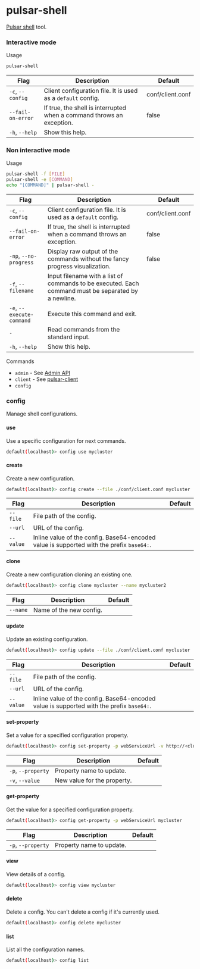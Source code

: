 # pulsar-shell

[Pulsar shell](https://pulsar.apache.org/docs/next/administration-pulsar-shell) tool.

### Interactive mode

Usage

```bash
pulsar-shell
```

| Flag               | Description                                                               | Default          |
|--------------------|---------------------------------------------------------------------------|------------------|
| `-c`, `--config`   | Client configuration file. It is used as a `default` config.           | conf/client.conf | 
| `--fail-on-error` | If true, the shell is interrupted when a command throws an exception.  | false            | 
| `-h`, `--help`     | Show this help.                                                            | |


### Non interactive mode

Usage

```bash
pulsar-shell -f [FILE]
pulsar-shell -e [COMMAND]
echo "[COMMAND]" | pulsar-shell -
```

| Flag                      | Description                                                                                         | Default         |
|---------------------------|-----------------------------------------------------------------------------------------------------|-----------------|
| `-c`, `--config`          | Client configuration file. It is used as a `default` config.                                     | conf/client.conf | 
| `--fail-on-error`         | If true, the shell is interrupted when a command throws an exception.                            | false           | 
| `-np`, `--no-progress`    | Display raw output of the commands without the fancy progress visualization.                        | false           | 
| `-f`, `--filename`        | Input filename with a list of commands to be executed. Each command must be separated by a newline. |                 |
| `-e`, `--execute-command` | Execute this command and exit.                                                                      | |
| `-` | Read commands from the standard input.                                                              | |
| `-h`, `--help`     | Show this help.                                                                                      | |


Commands
* `admin` - See [Admin API](admin-api-overview.md)
* `client` - See [pulsar-client](#pulsar-client)
* `config`


### config

Manage shell configurations.

#### use

Use a specific configuration for next commands.

```bash
default(localhost)> config use mycluster
```

#### create

Create a new configuration.

```bash
default(localhost)> config create --file ./conf/client.conf mycluster
```

| Flag     | Description              | Default         |
|----------|--------------------------|-----------------|
| `--file` | File path of the config. |  | 
| `--url`  | URL of the config.       |  |
| `--value`  | Inline value of the config. Base64-encoded value is supported with the prefix `base64:`. |  |

#### clone

Create a new configuration cloning an existing one.

```bash
default(localhost)> config clone mycluster --name mycluster2
```

| Flag     | Description              | Default         |
|----------|--------------------------|-----------------|
| `--name` | Name of the new config.  |                 | 

#### update

Update an existing configuration.

```bash
default(localhost)> config update --file ./conf/client.conf mycluster
```

| Flag     | Description              | Default         |
|----------|--------------------------|-----------------|
| `--file` | File path of the config. |  | 
| `--url`  | URL of the config.       |  |
| `--value`  | Inline value of the config. Base64-encoded value is supported with the prefix `base64:`. |  |

#### set-property

Set a value for a specified configuration property.

```bash
default(localhost)> config set-property -p webServiceUrl -v http://<cluster-hostname> mycluster
```

| Flag               | Description                 | Default         |
|--------------------|-----------------------------|-----------------|
| `-p`, `--property` | Property name to update.    |  | 
| `-v`, `--value`    | New value for the property. |  |


#### get-property

Get the value for a specified configuration property.

```bash
default(localhost)> config get-property -p webServiceUrl mycluster
```

| Flag               | Description                 | Default         |
|--------------------|-----------------------------|-----------------|
| `-p`, `--property` | Property name to update.    |  | 


#### view

View details of a config.

```bash
default(localhost)> config view mycluster
```

#### delete

Delete a config. You can't delete a config if it's currently used.

```bash
default(localhost)> config delete mycluster
```


#### list

List all the configuration names.

```bash
default(localhost)> config list
```
